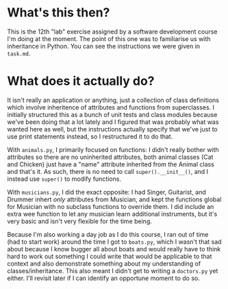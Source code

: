 # What's this then?

This is the 12th "lab" exercise assigned by a software development course I'm doing at the moment. The point of this one was to familiarise us with inheritance in Python. You can see the instructions we were given in `task.md`.

# What does it actually do?

It isn't really an application or anything, just a collection of class definitions which involve inheritence of attributes and functions from superclasses. I initially structured this as a bunch of unit tests and class modules because we've been doing that a lot lately and I figured that was probably what was wanted here as well, but the instructions actually specify that we've just to use print statements instead, so I restructured it to do that.

With `animals.py`, I primarily focused on functions: I didn't really bother with attributes so there are no uninherited attributes, both animal classes (Cat and Chicken) just have a "name" attribute inherited from the Animal class and that's it. As such, there is no need to call `super().__init__()`, and I instead use `super()` to modify functions.

With `musicians.py`, I did the exact opposite: I had Singer, Guitarist, and Drummer inhert _only_ attributes from Musician, and kept the functions global for Musician with no subclass functions to override them. I did include an extra wee function to let any musician learn additional instruments, but it's very basic and isn't very flexible for the time being.

Because I'm also working a day job as I do this course, I ran out of time (had to start work) around the time I got to `boats.py`, which I wasn't that sad about because I know bugger all about boats and would really have to think hard to work out something I could write that would be applicable to that context and also demonstrate something about my understanding of classes/inheritance. This also meant I didn't get to writing a `doctors.py` yet either. I'll revisit later if I can identify an opportune moment to do so.

